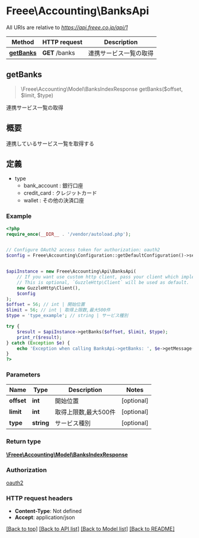 # Freee\Accounting\BanksApi

All URIs are relative to *https://api.freee.co.jp/api/1*

Method | HTTP request | Description
------------- | ------------- | -------------
[**getBanks**](BanksApi.md#getBanks) | **GET** /banks | 連携サービス一覧の取得



## getBanks

> \Freee\Accounting\Model\BanksIndexResponse getBanks($offset, $limit, $type)

連携サービス一覧の取得

<h2 id=\"\">概要</h2>  <p>連携しているサービス一覧を取得する</p>  <h2 id=\"_2\">定義</h2>  <ul> <li>type <ul> <li>bank_account : 銀行口座</li>  <li>credit_card : クレジットカード</li>  <li>wallet : その他の決済口座</li> </ul> </li> </ul>

### Example

```php
<?php
require_once(__DIR__ . '/vendor/autoload.php');


// Configure OAuth2 access token for authorization: oauth2
$config = Freee\Accounting\Configuration::getDefaultConfiguration()->setAccessToken('YOUR_ACCESS_TOKEN');


$apiInstance = new Freee\Accounting\Api\BanksApi(
    // If you want use custom http client, pass your client which implements `GuzzleHttp\ClientInterface`.
    // This is optional, `GuzzleHttp\Client` will be used as default.
    new GuzzleHttp\Client(),
    $config
);
$offset = 56; // int | 開始位置
$limit = 56; // int | 取得上限数,最大500件
$type = 'type_example'; // string | サービス種別

try {
    $result = $apiInstance->getBanks($offset, $limit, $type);
    print_r($result);
} catch (Exception $e) {
    echo 'Exception when calling BanksApi->getBanks: ', $e->getMessage(), PHP_EOL;
}
?>
```

### Parameters


Name | Type | Description  | Notes
------------- | ------------- | ------------- | -------------
 **offset** | **int**| 開始位置 | [optional]
 **limit** | **int**| 取得上限数,最大500件 | [optional]
 **type** | **string**| サービス種別 | [optional]

### Return type

[**\Freee\Accounting\Model\BanksIndexResponse**](../Model/BanksIndexResponse.md)

### Authorization

[oauth2](../../README.md#oauth2)

### HTTP request headers

- **Content-Type**: Not defined
- **Accept**: application/json

[[Back to top]](#) [[Back to API list]](../../README.md#documentation-for-api-endpoints)
[[Back to Model list]](../../README.md#documentation-for-models)
[[Back to README]](../../README.md)

